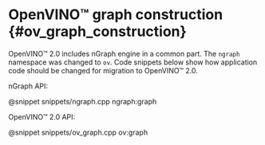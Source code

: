 # OpenVINO™ graph construction {#ov_graph_construction}

OpenVINO™ 2.0 includes nGraph engine in a common part. The `ngraph` namespace was changed to `ov`.
Code snippets below show how application code should be changed for migration to OpenVINO™ 2.0.

nGraph API:

@snippet snippets/ngraph.cpp ngraph:graph

OpenVINO™ 2.0 API:

@snippet snippets/ov_graph.cpp ov:graph
